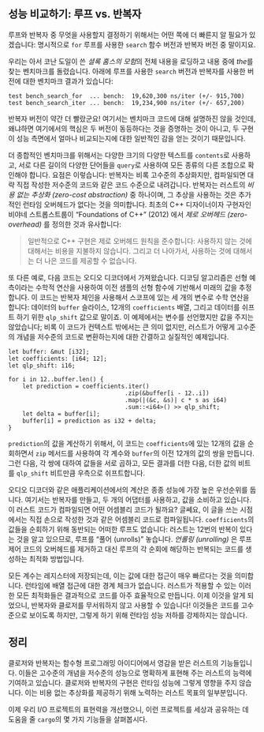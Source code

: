 ## 성능 비교하기: 루프 vs. 반복자

루프와 반복자 중 무엇을 사용할지 결정하기 위해서는 어떤 쪽에 더
빠른지 알 필요가 있겠습니다: 명시적으로 `for` 루프를 사용한 `search`
함수 버전과 반복자 버전 중 말이지요.

우리는 아서 코난 도일이 쓴 *셜록 홈스의 모험*의 전체
내용을 로딩하고 내용 중에 *the*를 찾는 벤치마크를 돌렸습니다.
아래에 루프를 사용한 `search` 버전과 반복자를 사용한 버전에
대한 벤치마크 결과가 있습니다:

```text
test bench_search_for  ... bench:  19,620,300 ns/iter (+/- 915,700)
test bench_search_iter ... bench:  19,234,900 ns/iter (+/- 657,200)
```

반복자 버전이 약간 더 빨랐군요! 여기서는 벤치마크 코드에 대해 설명하진 않을 것인데,
왜냐하면 여기에서의 핵심은 두 버전이 동등하다는 것을 증명하는 것이 아니고,
두 구현이 성능 측면에서 얼마나 비교되는지에 대한 일반적인 감을 얻는 것이기
때문입니다.

더 종합적인 벤치마크를 위해서는 다양한 크기의 다양한 텍스트를
`contents`로 사용하고, 서로 다른 길이의 다양한 단어들을 `query`로
사용하여 모든 종류의 다른 조합으로 확인해야 합니다. 요점은 이렇습니다:
반복자는 비록 고수준의 추상화지만, 컴파일되면 대략 직접 작성한 저수준의
코드와 같은 코드 수준으로 내려갑니다. 반복자는 러스트의 *비용 없는 추상화 (zero-cost abstraction)*
중 하나이며, 그 추상을 사용하는 것은 추가적인 런타임 오버헤드가
없다는 것을 의미합니다. 최초의 C++ 디자이너이자 구현자인 비야네 스트롭스트룹이
“Foundations of C++” (2012) 에서 *제로 오버헤드 (zero-overhead)* 를
정의한 것과 유사합니다:

> 일반적으로 C++ 구현은 제로 오버헤드 원칙을 준수합니다: 사용하지 않는 것에
> 대해서는 비용을 지불하지 않습니다. 그리고 더 나아가서, 사용하는 것에 대해서는
> 더 나은 코드를 제공할 수 없습니다.

또 다른 예로, 다음 코드는 오디오 디코더에서 가져왔습니다. 디코딩
알고리즘은 선형 예측이라는 수학적 연산을 사용하여 이전 샘플의 선형
함수에 기반해서 미래의 값을 추정합니다. 이 코드는 반복자 체인을
사용해서 스코프에 있는 세 개의 변수로 수학 연산을 합니다: 데이터의
`buffer` 슬라이스, 12개의 `coefficients` 배열, 그리고 데이터를
쉬프트 하기 위한 `qlp_shift` 값으로 말이죠. 이 예제에서는 변수를
선언했지만 값을 주지는 않았습니다; 비록 이 코드가 컨텍스트 밖에서는
큰 의미 없지만, 러스트가 어떻게 고수준의 개념을 저수준의 코드로
변환하는지에 대한 간결하고 실질적인 예제입니다.

```rust,ignore
let buffer: &mut [i32];
let coefficients: [i64; 12];
let qlp_shift: i16;

for i in 12..buffer.len() {
    let prediction = coefficients.iter()
                                 .zip(&buffer[i - 12..i])
                                 .map(|(&c, &s)| c * s as i64)
                                 .sum::<i64>() >> qlp_shift;
    let delta = buffer[i];
    buffer[i] = prediction as i32 + delta;
}
```

`prediction`의 값을 계산하기 위해서, 이 코드는 `coefficients`에 있는
12개의 값을 순회하면서 `zip` 메서드를 사용하여 각 계수와 `buffer`의 이전
12개의 값의 쌍을 만듭니다. 그런 다음, 각 쌍에 대하여 값들을 서로 곱하고,
모든 결과를 더한 다음, 더한 값의 비트를 `qlp_shift` 비트만큼 우측으로
쉬프트합니다.

오디오 디코더와 같은 애플리케이션에서의 계산은 종종 성능에 가장 높은 우선순위를
둡니다. 여기서는 반복자를 만들고, 두 개의 어댑터를 사용하고, 값을 소비하고
있습니다. 이 러스트 코드가 컴파일되면 어떤 어셈블리 코드가 될까요? 글쎄요,
이 글을 쓰는 시점에서는 직접 손으로 작성한 것과 같은 어셈블리 코드로 컴파일됩니다.
`coefficients`의 값들을 순회하기 위해 동반되는 어떠한 루프도 없습니다:
러스트는 12번의 반복이 있다는 것을 알고 있으므로, 루프를 “풀어 (unrolls)”
놓습니다. *언롤링 (unrolling)* 은 루프 제어 코드의 오버헤드를 제거하고
대신 루프의 각 순회에 해당하는 반복되는 코드를 생성하는 최적화
방법입니다.

모든 계수는 레지스터에 저장되는데, 이는 값에 대한 접근이 매우 빠르다는
것을 의미합니다. 런타임에 배열 접근에 대한 경계 체크가 없습니다.
러스트가 적용할 수 있는 이러한 모든 최적화들은 결과적으로 코드를
아주 효율적으로 만듭니다. 이제 이것을 알게 되었으니, 반복자와 클로저를
무서워하지 않고 사용할 수 있습니다! 이것들은 코드를 고수준으로 보이도록
하지만, 그렇게 하기 위해 런타임 성능 저하를 강제하지는 않습니다.

## 정리

클로저와 반복자는 함수형 프로그래밍 아이디어에서 영감을 받은 러스트의
기능들입니다. 이들은 고수준의 개념을 저수준의 성능으로 명확하게 표현해 주는
러스트의 능력에 기여하고 있습니다. 클로저와 반복자의 구현은 런타임 성능에
그렇게 영향을 주지 않습니다. 이는 비용 없는 추상화를 제공하기 위해 노력하는
러스트 목표의 일부분입니다.

이제 우리 I/O 프로젝트의 표현력을 개선했으니, 이런 프로젝트를
세상과 공유하는 데 도움을 줄 `cargo`의 몇 가지 기능들을
살펴봅시다.
